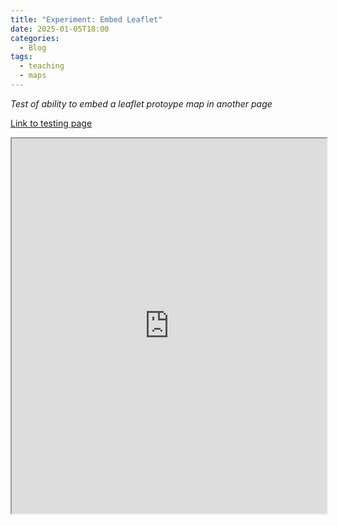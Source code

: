 ```yaml
---
title: "Experiment: Embed Leaflet"
date: 2025-01-05T18:00
categories:
  - Blog
tags:
  - teaching
  - maps
---
```

*Test of ability to embed a leaflet protoype map in another page*

[Link to testing page](https://kristinallarsen.github.io/leaflet/leaflet-tutorial.html)
  
<iframe width="100%" height="600" src="https://kristinallarsen.github.io/leaflet/leaflet-tutorial.html/"></iframe>


